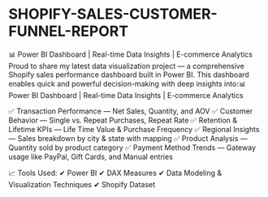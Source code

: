 # SHOPIFY-SALES-CUSTOMER-FUNNEL-REPORT

📊 Power BI Dashboard | Real-time Data Insights | E-commerce Analytics  Proud to share my latest data visualization project — a comprehensive Shopify sales performance dashboard built in Power BI. This dashboard enables quick and powerful decision-making with deep insights into:📊 Power BI Dashboard | Real-time Data Insights | E-commerce Analytics

✅ Transaction Performance — Net Sales, Quantity, and AOV
✅ Customer Behavior — Single vs. Repeat Purchases, Repeat Rate
✅ Retention & Lifetime KPIs — Life Time Value & Purchase Frequency
✅ Regional Insights — Sales breakdown by city & state with mapping
✅ Product Analysis — Quantity sold by product category
✅ Payment Method Trends — Gateway usage like PayPal, Gift Cards, and Manual entries

📈 Tools Used:
✔ Power BI
✔ DAX Measures
✔ Data Modeling & Visualization Techniques
✔ Shopify Dataset
